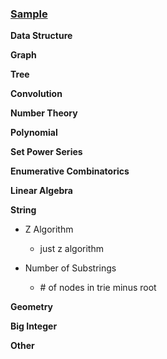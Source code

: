 <h3><u>Sample</u></h3>

<b>Data Structure</b>

<b>Graph</b>

<b>Tree</b>

<b>Convolution</b>

<b>Number Theory</b>

<b>Polynomial</b>

<b>Set Power Series</b>

<b>Enumerative Combinatorics</b>

<b>Linear Algebra</b>

<b>String</b>

- Z Algorithm
  - just z algorithm

- Number of Substrings<br>
  - \# of nodes in trie minus root

<b>Geometry</b>

<b>Big Integer</b>

<b>Other</b>
